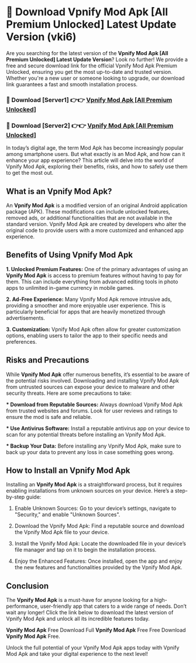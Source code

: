 # 🤖 Download Vpnify Mod Apk [All Premium Unlocked] Latest Update Version (vki6)

Are you searching for the latest version of the <strong>Vpnify Mod Apk [All Premium Unlocked] Latest Update Version</strong>? Look no further! We provide a free and secure download link for the official Vpnify Mod Apk Premium Unlocked, ensuring you get the most up-to-date and trusted version. Whether you're a new user or someone looking to upgrade, our download link guarantees a fast and smooth installation process.


<h3>📌 Download [Server1] 👉👉 <a href="https://hapymods.com?title=Vpnify+Mod+Apk&ref=3B1">Vpnify Mod Apk [All Premium Unlocked]</a></h3>

<h3>📌 Download [Server2] 👉👉 <a href="https://hapymods.com?title=Vpnify+Mod+Apk&ref=3B1">Vpnify Mod Apk [All Premium Unlocked]</a></h3>


In today’s digital age, the term Mod Apk has become increasingly popular among smartphone users. But what exactly is an Mod Apk, and how can it enhance your app experience? This article will delve into the world of Vpnify Mod Apk, exploring their benefits, risks, and how to safely use them to get the most out.


<h2>What is an Vpnify Mod Apk?</h2>

An <strong>Vpnify Mod Apk</strong> is a modified version of an original Android application package (APK). These modifications can include unlocked features, removed ads, or additional functionalities that are not available in the standard version. Vpnify Mod Apk are created by developers who alter the original code to provide users with a more customized and enhanced app experience.


<h2>Benefits of Using Vpnify Mod Apk</h2>

<strong> 1. Unlocked Premium Features:</strong> One of the primary advantages of using an <strong>Vpnify Mod Apk</strong> is access to premium features without having to pay for them. This can include everything from advanced editing tools in photo apps to unlimited in-game currency in mobile games.

<strong> 2. Ad-Free Experience:</strong> Many Vpnify Mod Apk remove intrusive ads, providing a smoother and more enjoyable user experience. This is particularly beneficial for apps that are heavily monetized through advertisements.

<strong> 3. Customization:</strong> Vpnify Mod Apk often allow for greater customization options, enabling users to tailor the app to their specific needs and preferences.


<h2>Risks and Precautions</h2>

While <strong>Vpnify Mod Apk</strong> offer numerous benefits, it’s essential to be aware of the potential risks involved. Downloading and installing Vpnify Mod Apk from untrusted sources can expose your device to malware and other security threats. Here are some precautions to take:

<strong> * Download from Reputable Sources:</strong> Always download Vpnify Mod Apk from trusted websites and forums. Look for user reviews and ratings to ensure the mod is safe and reliable.

<strong> * Use Antivirus Software:</strong> Install a reputable antivirus app on your device to scan for any potential threats before installing an Vpnify Mod Apk.

<strong> * Backup Your Data:</strong> Before installing any Vpnify Mod Apk, make sure to back up your data to prevent any loss in case something goes wrong.


<h2>How to Install an Vpnify Mod Apk</h2>

Installing an <strong>Vpnify Mod Apk</strong> is a straightforward process, but it requires enabling installations from unknown sources on your device. Here’s a step-by-step guide:

 1. Enable Unknown Sources: Go to your device’s settings, navigate to "Security," and enable "Unknown Sources".

 2. Download the Vpnify Mod Apk: Find a reputable source and download the Vpnify Mod Apk file to your device.

 3. Install the Vpnify Mod Apk: Locate the downloaded file in your device’s file manager and tap on it to begin the installation process.

 4. Enjoy the Enhanced Features: Once installed, open the app and enjoy the new features and functionalities provided by the Vpnify Mod Apk.


<h2><strong>Conclusion</strong></h2>

The <strong>Vpnify Mod Apk</strong> is a must-have for anyone looking for a high-performance, user-friendly app that caters to a wide range of needs. Don’t wait any longer! Click the link below to download the latest version of Vpnify Mod Apk and unlock all its incredible features today.

<strong>Vpnify Mod Apk</strong> Free Download Full <strong>Vpnify Mod Apk</strong> Free Free Download <strong>Vpnify Mod Apk</strong> Free.

Unlock the full potential of your Vpnify Mod Apk apps today with Vpnify Mod Apk and take your digital experience to the next level!